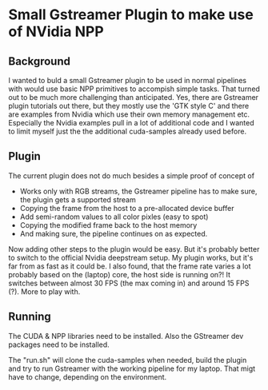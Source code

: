 # Small Gstreamer Plugin to make use of NVidia NPP

## Background

I wanted to buld a small Gstreamer plugin to be used in normal pipelines with would use basic NPP primitives to accompish simple tasks.
That turned out to be much more challenging than anticipated. Yes, there are Gstreamer plugin tutorials out there, but they mostly use the 'GTK style C' and there are examples from Nvidia which use their own memory management etc. Especially the Nvidia examples pull in a lot of additional code and I wanted to limit myself just the the additional cuda-samples already used before.

## Plugin

The current plugin does not do much besides a simple proof of concept of
* Works only with RGB streams, the Gstreamer pipeline has to make sure, the plugin gets a supported stream
* Copying the frame from the host to a pre-allocated device buffer
* Add semi-random values to all color pixles (easy to spot)
* Copying the modified frame back to the host memory
* And making sure, the pipeline continues on as expected.

Now adding other steps to the plugin would be easy. But it's probably better to switch to the official Nvidia deepstream setup. My plugin works, but it's far from as fast as it could be. I also found, that the frame rate varies a lot probably based on the (laptop) core, the host side is running on?! It switches between almost 30 FPS (the max coming in) and around 15 FPS (?). More to play with.

## Running

The CUDA & NPP libraries need to be installed. Also the GStreamer dev packages need to be installed.

The "run.sh" will clone the cuda-samples when needed, build the plugin and try to run Gstreamer with the working pipeline for my laptop. That migt have to change, depending on the environment.


